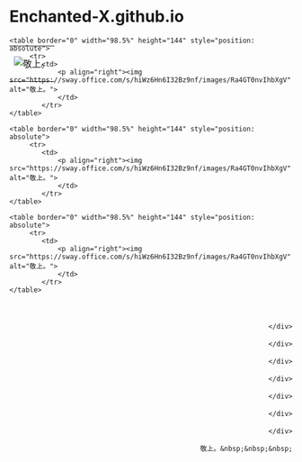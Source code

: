 # Enchanted-X.github.io
<!--Powered by XEK!-->
<div>
    <table border="0" width="98.5%" height="144" style="position: absolute">
     <tr>
        <td>
            <p align="right"><img src="https://img.6so.so/forum/202004/06/192229texd10y2yy1jjmzd.png" alt="敬上。">
            </td>
        </tr>
    </table>
    
    <table border="0" width="98.5%" height="144" style="position: absolute">
         <tr>
            <td>
                <p align="right"><img src="https://sway.office.com/s/hiWz6Hn6I32Bz9nf/images/Ra4GT0nvIhbXgV" alt="敬上。">
                </td>
            </tr>
    </table>

    <table border="0" width="98.5%" height="144" style="position: absolute">
         <tr>
            <td>
                <p align="right"><img src="https://sway.office.com/s/hiWz6Hn6I32Bz9nf/images/Ra4GT0nvIhbXgV" alt="敬上。">
                </td>
            </tr>
    </table>
    
    <table border="0" width="98.5%" height="144" style="position: absolute">
         <tr>
            <td>
                <p align="right"><img src="https://sway.office.com/s/hiWz6Hn6I32Bz9nf/images/Ra4GT0nvIhbXgV" alt="敬上。">
                </td>
            </tr>
    </table>

</div>

<div>
<div style="text-align: right;">　
</div>
<div style="text-align: right;">
                
                　</div>
<div style="text-align: right;">
                
                　</div>
<div style="text-align: right;">
                
                　</div>
<div style="text-align: right;">
                
                　</div>
<div style="text-align: right;">
                
                　</div>
<div style="text-align: right;">
                
                　</div>
<div style="text-align: right;">
                
                　</div>
<div style="text-align: right;">
                
                敬上。&nbsp;&nbsp;&nbsp;
</div>
